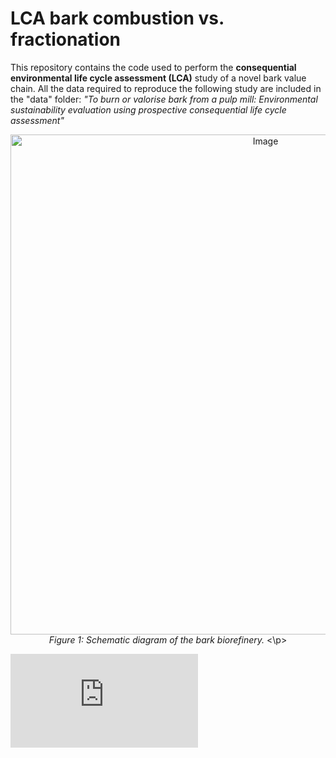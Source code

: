 # LCA bark combustion vs. fractionation

This repository contains the code used to perform the **consequential environmental life cycle assessment (LCA)** study of a novel bark value chain. All the data required to reproduce the following study are included in the "data" folder: 
*"To burn or valorise bark from a pulp mill: Environmental sustainability evaluation using prospective consequential life cycle assessment"*

<p align="center">
<img scr='./schematic_diagram.pdf' alt="Image" width=800>
<br>
<em> Figure 1: Schematic diagram of the bark biorefinery.</em>
<\p>


![schematic diagram](https://github.com/user-attachments/files/16131351/fig1_schematic_diagram.pdf)
